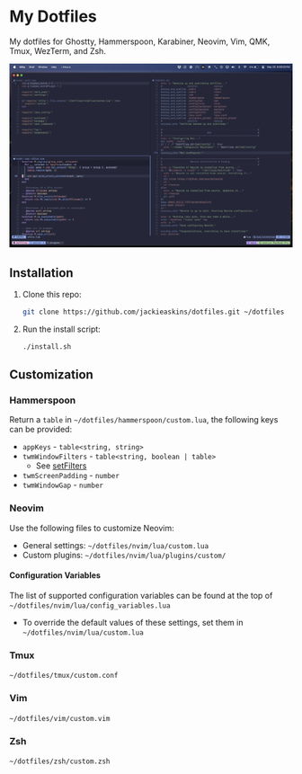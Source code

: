 # My Dotfiles

My dotfiles for Ghostty, Hammerspoon, Karabiner, Neovim, Vim, QMK, Tmux, WezTerm, and Zsh.

![Image showcasing current setup](https://github.com/jackieaskins/dotfiles/blob/media/setup.png?raw=true)

## Installation

1. Clone this repo:

    ```bash
    git clone https://github.com/jackieaskins/dotfiles.git ~/dotfiles
    ```

1. Run the install script:

    ```bash
    ./install.sh
    ```

## Customization
 
### Hammerspoon

Return a `table` in `~/dotfiles/hammerspoon/custom.lua`, the following keys can be provided:
- `appKeys` - `table<string, string>`
- `twmWindowFilters` - `table<string, boolean | table>`
    - See [setFilters](https://www.hammerspoon.org/docs/hs.window.filter.html#setFilters)
- `twmScreenPadding` - `number`
- `twmWindowGap` - `number`

### Neovim

Use the following files to customize Neovim:
- General settings: `~/dotfiles/nvim/lua/custom.lua`
- Custom plugins: `~/dotfiles/nvim/lua/plugins/custom/`

#### Configuration Variables

The list of supported configuration variables can be found at the top of `~/dotfiles/nvim/lua/config_variables.lua`
- To override the default values of these settings, set them in `~/dotfiles/nvim/lua/custom.lua`

### Tmux

`~/dotfiles/tmux/custom.conf`

### Vim

`~/dotfiles/vim/custom.vim`

### Zsh

`~/dotfiles/zsh/custom.zsh`
